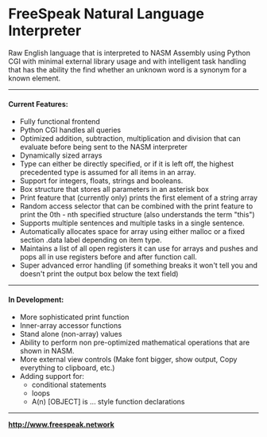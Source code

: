 # FreeSpeak Natural Language Interpreter
Raw English language that is interpreted to NASM Assembly using Python CGI with minimal external library usage and with intelligent task handling that has the ability the find whether an unknown word is a synonym for a known element.

___
#### Current Features:
* Fully functional frontend
* Python CGI handles all queries
* Optimized addition, subtraction, multiplication and division that can evaluate before being sent to the NASM interpreter
* Dynamically sized arrays
* Type can either be directly specified, or if it is left off, the highest precedented type is assumed for all items in an array.
* Support for integers, floats, strings and booleans.
* Box structure that stores all parameters in an asterisk box
* Print feature that (currently only) prints the first element of a string array
* Random access selector that can be combined with the print feature to print the 0th - nth specified structure (also understands the term "this")
* Supports multiple sentences and multiple tasks in a single sentence.
* Automatically allocates space for array using either malloc or a fixed section .data label depending on item type.
* Maintains a list of all open registers it can use for arrays and pushes and pops all in use registers before and after function call.
* Super advanced error handling (if something breaks it won't tell you and doesn't print the output box below the text field)

___
#### In Development:
* More sophisticated print function
* Inner-array accessor functions 
* Stand alone (non-array) values
* Ability to perform non pre-optimized mathematical operations that are shown in NASM.
* More external view controls (Make font bigger, show output, Copy everything to clipboard, etc.)
* Adding support for:
  * conditional statements
  * loops
  * A(n) [OBJECT] is ... style function declarations

___
   **http://www.freespeak.network**
